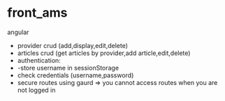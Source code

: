 # front_ams
angular

* provider crud (add,display,edit,delete)
* articles crud (get articles by provider,add article,edit,delete)
* authentication:
* -store username in sessionStorage 
* check credentials (username,password)
* secure routes using gaurd => you cannot access routes when you are not logged in
